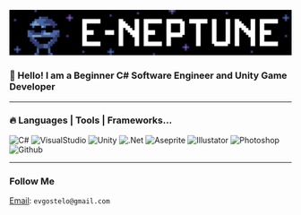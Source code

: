 ![Header](https://github.com/E-Neptune/E-Neptune/blob/main/Header.gif)

### 👋 Hello! I am a Beginner C# Software Engineer and Unity Game Developer

<hr>

### 🔥 Languages | Tools | Frameworks... 
![C#](https://img.shields.io/badge/-C%23-0078d7?style=for-the-badge&logo=&logoColor=white)
![VisualStudio](https://img.shields.io/badge/-VISUALSTUDIO-5c2d91?style=for-the-badge&logo=visualstudio&logoColor=white)
![Unity](https://img.shields.io/badge/-Unity-black?style=for-the-badge&logo=unity&logoColor=white)
![.Net](https://img.shields.io/badge/-.Net-5c2d91?style=for-the-badge&logo=dotnet&logoColor=white)
![Aseprite](https://img.shields.io/badge/-Aseprite-black?style=for-the-badge&logo=aseprite&logoColor=white)
![Illustator](https://img.shields.io/badge/-Illustator-e34f26?style=for-the-badge&logo=adobeillustrator&logoColor=white)
![Photoshop](https://img.shields.io/badge/-Photoshop-0078d7?style=for-the-badge&logo=adobephotoshop&logoColor=white)
![Github](https://img.shields.io/badge/-Github-black?style=for-the-badge&logo=github&logoColor=white)

<hr>

### Follow Me
[Email](mailto:evgostelo@gmail.com): `evgostelo@gmail.com`
